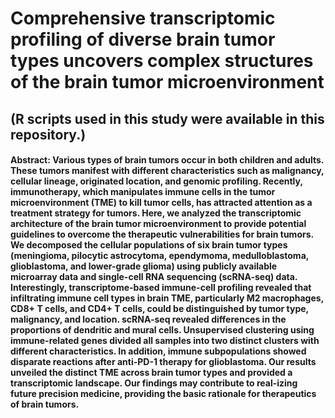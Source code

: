 Comprehensive transcriptomic profiling of diverse brain tumor types uncovers complex structures of the brain tumor microenvironment
=============
## (R scripts used in this study were available in this repository.) 
#### Abstract: Various types of brain tumors occur in both children and adults. These tumors manifest with different characteristics such as malignancy, cellular lineage, originated location, and genomic profiling. Recently, immunotherapy, which manipulates immune cells in the tumor microenvironment (TME) to kill tumor cells, has attracted attention as a treatment strategy for tumors. Here, we analyzed the transcriptomic architecture of the brain tumor microenvironment to provide potential guidelines to overcome the therapeutic vulnerabilities for brain tumors. We decomposed the cellular populations of six brain tumor types (meningioma, pilocytic astrocytoma, ependymoma, medulloblastoma, glioblastoma, and lower-grade glioma) using publicly available microarray data and single-cell RNA sequencing (scRNA-seq) data. Interestingly, transcriptome-based immune-cell profiling revealed that infiltrating immune cell types in brain TME, particularly M2 macrophages, CD8+ T cells, and CD4+ T cells, could be distinguished by tumor type, malignancy, and location. scRNA-seq revealed differences in the proportions of dendritic and mural cells. Unsupervised clustering using immune-related genes divided all samples into two distinct clusters with different characteristics. In addition, immune subpopulations showed disparate reactions after anti-PD-1 therapy for glioblastoma. Our results unveiled the distinct TME across brain tumor types and provided a transcriptomic landscape. Our findings may contribute to real-izing future precision medicine, providing the basic rationale for therapeutics of brain tumors.
